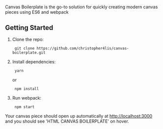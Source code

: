 #

Canvas Boilerplate is the go-to solution for quickly creating modern canvas pieces using ES6 and webpack

## Getting Started

1. Clone the repo:

        git clone https://github.com/christopher4lis/canvas-boilerplate.git

2. Install dependencies:

        yarn

    or

        npm install

3. Run webpack:

        npm start

Your canvas piece should open up automatically at <http://localhost:3000> and you should see 'HTML CANVAS BOILERPLATE' on hover.
